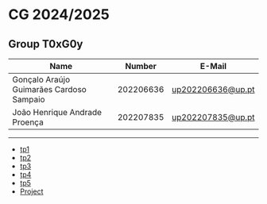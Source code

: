 # CG 2024/2025

## Group T0xG0y
| Name             | Number    | E-Mail             |
| ---------------- | --------- | ------------------ |
| Gonçalo Araújo Guimarães Cardoso Sampaio | 202206636 | up202206636@up.pt |
| João Henrique Andrade Proença| 202207835 | up202207835@up.pt |

----

  - [tp1](tp1/README.md)
  - [tp2](tp2/README.md)
  - [tp3](tp3/README.md)
  - [tp4](tp4/README.md)
  - [tp5](tp5/README.md)
  - [Project](proj/README.md)
